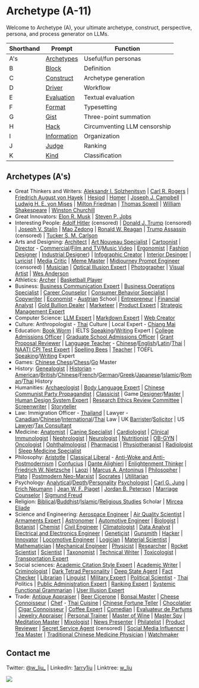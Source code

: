 # Archetype (A-11)

Welcome to Archetype (A), your ultimate archetype, construct, perspective, persona, and process generator on LLMs.

| Shorthand | Prompt | Function |
|---|---|---|
| A's | [Archetypes](https://github.com/1arry1iu/archetype/tree/main/GPTs) | Useful/fun personas |
| B | [Block](https://chat.openai.com/g/g-pbGPf7Dfa-block-b) | Definition | 
| C | [Construct](https://chat.openai.com/g/g-ZR3w4e0RR-construct-c) | Archetype generation | 
| D | [Driver](https://chat.openai.com/g/g-WbRnrrmS4-driver-d) | Workflow | 
| E | [Evaluation](https://chat.openai.com/g/g-H0aFXvyY8-evaluation-e) | Textual evaluation | 
| F | [Format](https://chat.openai.com/g/g-Phys06myK-format-f) | Typesetting |
| G | [Gist](https://chat.openai.com/g/g-9xUwQl1C2-gist-g) | Three-point summation | 
| H | [Hack](https://github.com/1arry1iu/archetype/tree/main/Hack) | Circumventing LLM censorship |
| I | [Information](https://chatgpt.com/g/g-7gYCmWwyt-information-i) | Organization |
| J | [Judge](https://chatgpt.com/g/g-zeV6yEhWW-judge-j) | Ranking |
| K | [Kind](https://chatgpt.com/g/g-fhkHlqQRV-kind-k) | Classification |

## Archetypes (A's)

- Great Thinkers and Writers: [Aleksandr I. Solzhenitsyn](https://chatgpt.com/g/g-SNrHtJX2o-aleksandr-i-solzhenitsyn-ais) | [Carl R. Rogers](https://chat.openai.com/g/g-kyWvywGtY-carl-r-rogers-crr) | [Friedrich August von Hayek](https://chat.openai.com/g/g-5DJVaTGc0-friedrich-august-von-hayek-fah) | [Hesiod](https://chat.openai.com/g/g-aTYQfkm6x-hesiod-hsd) | [Homer](https://chat.openai.com/g/g-CappyVZCJ-homer-hmr) | [Joseph J. Campbell](https://chat.openai.com/g/g-CZsswOFGR-joseph-j-campbell-jjc) | [Ludwig H. E. von Mises](https://chat.openai.com/g/g-9YUpvLIz3-ludwig-h-e-von-mises-lhem) | [Milton Friedman](https://chat.openai.com/g/g-lofT7Xt7Z-milton-friedman-mf) | [Thomas Sowell](https://chat.openai.com/g/g-tFtfltCBA-thomas-sowell-ts) | [William Shakespeare](https://chat.openai.com/g/g-Tk2pChYmW-william-shakespeare-ws) | [Winston Churchill](https://chatgpt.com/g/g-oivI0U76P-winston-churchill-wlsc)
- Great Innovators: [Elon R. Musk](https://chat.openai.com/g/g-qF5b38fKI-elon-r-musk-erm) | [Steven P. Jobs](https://chat.openai.com/g/g-bngp20GqA-steven-p-jobs-spj)
- Interesting People: [Adolf Hitler](https://chatgpt.com/g/g-FY2eS79y4-adolf-hitler-ah) (censored) | [Donald J. Trump](https://chatgpt.com/g/g-4hSUj327s-donald-j-trump-djt) (censored) | [Joseph V. Stalin](https://chatgpt.com/g/g-7JPh2dmvu-joseph-v-stalin-jvs) | [Mao Zedong](https://chatgpt.com/g/g-twHzVBfw2-mao-zedong-mzd) | [Ronald W. Reagan](https://chatgpt.com/g/g-qxjzjaXXg-ronald-w-reagan-rwr) | [Trump Assassin](https://chatgpt.com/g/g-4ndjNj4gQ-universal-trump-assassin-uta) (censored) | [Tucker S. M. Carlson](https://chat.openai.com/g/g-DNLcRbo8o-tucker-s-m-carlson-tsmc)
- Arts and Designing: [Architect](https://chat.openai.com/g/g-BEGfk6MHc-universal-architect-uat) | [Art Nouveau Specialist](https://chat.openai.com/g/g-m5043ILI1-universal-art-nouveau-specialist-uans) | [Cartoonist](https://chat.openai.com/g/g-vMSkT6neo-universal-cartoonist-uctn) | [Director](https://chat.openai.com/g/g-08JFTTWZV-universal-director-udr) - [Commercial](https://chat.openai.com/g/g-10DztRVaI-universal-director-commercial-udrcm)/[Film and TV](https://chat.openai.com/g/g-0vwUJcNgE-universal-director-film-and-tv-udrft)/[Music Video](https://chat.openai.com/g/g-mRxue3z70-universal-director-music-video-udrmv) | [Ergonomist](https://chat.openai.com/g/g-ZUrp1FCm8-universal-ergonomist-ueg) | [Fashion Designer](https://chat.openai.com/g/g-aSgVWwHSr-universal-fashion-designer-ufd) | [Industrial Designer](https://chat.openai.com/g/g-Ao2B30Cet-universal-industrial-designer-uid)) | [Infographic Creator](https://chat.openai.com/g/g-F6UV4FOtF-universal-inforgraphic-creator-uic) | [Interior Desinger](https://chat.openai.com/g/g-B9P1ELgxJ-universal-interior-designer-uitd) | [Lyricist](https://chat.openai.com/g/g-5aTqZwVMX-universal-lyricist-ulr) | [Media Critic](https://chat.openai.com/g/g-JkERS8vzJ-universal-media-critic-umct) | [Meme Master](https://chat.openai.com/g/g-RPHDGYpZx-universal-meme-master-umm) | [Midjourney Prompt Engineer](https://chatgpt.com/g/g-1IJSNPtQK-universal-midjourney-prompt-engineer-umjpe) (censored) | [Musician](https://chat.openai.com/g/g-h6vgsij0E-universal-musician) | [Optical Illusion Expert](https://chat.openai.com/share/a2f32e9b-94a6-4b64-9cfb-53f101c7afce) | [Photographer](https://chat.openai.com/g/g-eBnMp3E4W-universal-photographer-uptg) | [Visual Artist](https://chat.openai.com/g/g-DajFS86Q5-universal-visual-artist-uva) | [Wes Anderson](https://chatgpt.com/g/g-x9MCZiKRe-wes-anderson-wwa)
- Athletics: [Archer](https://chat.openai.com/g/g-wt5xICUNE-universal-archer-uac) | [Basketball Player](https://chat.openai.com/g/g-VO4imdZer-universal-basketball-player-ubp)
- Business: [Business Communication Expert](https://chat.openai.com/g/g-WpSfsayO5-universal-business-communication-expert-ubce) | [Business Operations Specialist](https://chat.openai.com/g/g-8wgLdNspj-universal-business-operations-specialist-ubos) | [Career Counselor](https://chat.openai.com/g/g-0LRlMdiQX-universal-career-counselor-ucc) | [Consumer Behavior Specialist](https://chat.openai.com/g/g-5OzB0p4BX-universal-consumer-behavior-specialist-ucbs) | [Copywriter](https://chat.openai.com/g/g-wwy4pKtI1-universal-copywriter-ucw) | [Economist](https://chat.openai.com/g/g-ZKx7oeVvs-universal-economist-uec) - [Austrian](https://chat.openai.com/g/g-S2tWP9IKn-universal-economist-austrian-school-uecat) School | [Entrepreneur](https://chat.openai.com/g/g-5j5cYSts5-universal-entrepreneur-uen) | [Financial Analyst](https://chat.openai.com/g/g-Gjnowuc3C-universal-financial-analyst-ufa) | [Gold Bullion Dealer](https://chat.openai.com/g/g-mB6J8ryH8-universal-gold-bullion-dealer-ugbd) | [Marketeer](https://chat.openai.com/g/g-oeSAn2B4R-universal-marketeer-umk) | [Product Expert](https://chat.openai.com/g/g-Wk8Ko6vH8-universal-product-expert-upe) | [Strategic Management Expert](https://chat.openai.com/g/g-p01ozYG9G-universal-strategic-management-expert-usme)
- Computer Science: [LLM Expert](https://chat.openai.com/g/g-DIACCRsW0-universal-large-language-model-expert-ullme) | [Markdown Expert](https://chat.openai.com/g/g-8olodJlvW-universal-markdown-expert-umde) | [Web Creator](https://chat.openai.com/g/g-4oIIWWPSJ-universal-web-creator)
- Culture: Anthropologist - [Thai](https://chat.openai.com/g/g-Jo8UXkrJ3-universal-anthropologist-thai-culture-uapth) Culture | Local Expert - [Chiang Mai](https://chatgpt.com/g/g-rsSsOeQp1-universal-local-expert-chiang-mai-ulecm) 
- Education: [Book Worm](https://chat.openai.com/g/g-2jvYrCfBc-universal-book-worm-ubw) | IELTS [Speaking](https://chatgpt.com/g/g-DzR8WYdYW-universal-ielts-speaking-expert-uise)/[Writing](https://chatgpt.com/g/g-zvKrMa3Sm-universal-ielts-writing-expert-uiwe) Expert | [College Admissions Officer](https://chat.openai.com/g/g-P9ETjhl6N-universal-college-admissions-officer-ucao) | [Graduate School Admissions Officer](https://chat.openai.com/g/g-ASNB6dzbE-universal-graduate-school-admissions-officer) | [Grant Proposal Reviewer](https://chat.openai.com/g/g-R3dvVwSWc-universal-grant-proposal-reviewer-ugpr) | [Language Teacher](https://chat.openai.com/g/g-It87VYq9q-universal-language-teacher-ult) - [Chinese](https://chat.openai.com/g/g-jwJkSAWwi-universal-language-teacher-chinese-ultcn)/[English](https://chat.openai.com/g/g-kF84zY97Q-universal-language-teacher-english-ulten)/[Latin](https://chat.openai.com/g/g-N3TeF1W8I-universal-language-teacher-latin-ultlt)/[Thai](https://chat.openai.com/g/g-jTBTUlLBJ-universal-language-teacher-thai-ultth) | [NAATI CPI Test Expert](https://chat.openai.com/g/g-T5EWCAw0a-universal-naati-cpi-test-expert-uncpi) | [Spelling Bees](https://chat.openai.com/g/g-nIND6VksX-universal-spelling-bees) | [Teacher](https://chat.openai.com/g/g-iyMu9FxdB-universal-teacher) | TOEFL [Speaking](https://chat.openai.com/g/g-M7vSdiwDd-universal-toefl-speaking-marker-utsm)/[Writing](https://chat.openai.com/g/g-3KZqMpXd8-universal-toefl-writing-marker-utwm) Expert
- Games: [Chinese Chess](https://chatgpt.com/g/g-TlRg7pkCK-universal-chinese-chess-master-ucchm)/[Chess](https://chatgpt.com/g/g-ZK5rVbD64-universal-chess-master-uchm)/[Go](https://chatgpt.com/g/g-itQavMgyZ-universal-go-master-ugom) Master
- History: [Genealogist](https://chatgpt.com/g/g-VVn9kdREk-universal-genealogist-ugn) | [Historian](https://chat.openai.com/g/g-z9sxoquNv-universal-historian-uht) - [American](https://chatgpt.com/g/g-FJBZLTprw-universal-historian-american-history-uhtus)/[British](https://chatgpt.com/g/g-7y4eOtoyb-universal-historian-british-history-uhtgb)/[Chinese](https://chat.openai.com/g/g-kmjhNouR0-universal-historian-chinese-history-uhtcn)/[French](https://chat.openai.com/g/g-LvucbhAH7-universal-historian-french-history-uhtfr)/[German](https://chatgpt.com/g/g-fG7U75Czt-universal-historian-german-history-uhtde)/[Greek](https://chatgpt.com/g/g-tWSPkCShF-universal-historian-greek-history-uhtgr)/[Japanese](https://chat.openai.com/g/g-5rLpvKLr5-universal-historian-japanese-history-uhtjp)/[Islamic](https://chatgpt.com/g/g-DmFUqxrjj-universal-historian-islamic-history-uhtih)/[Roman](https://chatgpt.com/g/g-zxnU5gYsg-universal-historian-roman-history-uhtrm)/[Thai](https://chatgpt.com/g/g-hJMHCWFWc-universal-historian-thai-history-uhtth) History
- Humanities: [Archaeologist](https://chat.openai.com/g/g-ATUY9XpWT-universal-archaeologist-uarc) | [Body Language Expert](https://chat.openai.com/g/g-FD8yZXANH-universal-body-language-expert-uble) | [Chinese Communist Party Propagandist](https://chat.openai.com/g/g-63b8LzToM-universal-china-communist-party-propagandist) | [Classicist](https://chatgpt.com/g/g-qaOTY9BGq-universal-classicist-uclc) | Game [Designer](https://chat.openai.com/g/g-E5v7dr7AA-universal-game-designer-ugd)/[Master](https://chat.openai.com/g/g-E8z12YboN-universal-game-master-ugm) | [Human Design System Expert](https://chat.openai.com/g/g-JYRi2Q74j-universal-human-design-system-expert-uhdse) | [Research Ethics Review Committee](https://chat.openai.com/g/g-mf6ccxIka-universal-research-ethics-review-committee-urerc) | [Screenwriter](https://chat.openai.com/g/g-3e2fCgciO-universal-screenwriter-usw) | [Storyteller](https://chat.openai.com/g/g-i2KB66rSE-universal-storyteller-ust)
- Law: Immigration Officer - [Thailand](https://chatgpt.com/g/g-bN3yRDViA-universal-immigration-officer-thailand-uioth) | Lawyer - [Canadian](https://chat.openai.com/g/g-yBNGrnKeU-universal-lawyer-canadian-law-ulcal)/[Chinese](https://chat.openai.com/g/g-rHbtrYAcg-universal-lawyer-chinese-law-ulcnl)/[International](https://chat.openai.com/g/g-6eGYf2KKa-universal-lawyer-international-law-ulint)/[Thai](https://chatgpt.com/g/g-HrGAdaC9X-universal-lawyer-thai-law-ulthl) Law | UK [Barrister](https://chat.openai.com/g/g-aEWDn501E-universal-uk-barrister-uukb)/[Solicitor](https://chat.openai.com/g/g-WXLVZloOc-universal-uk-solicitor-uuks) | US [Lawyer](https://chat.openai.com/g/g-5aRRsztn6-universal-us-lawyer-uusl)/[Tax Consultant](https://chat.openai.com/g/g-YQhaLQCKH-universal-us-tax-consultant-uustc)
- Medicine: [Anatomist](https://chatgpt.com/g/g-sVn84aaGt-universal-anatomist-uant) | [Canine Specialist](https://chat.openai.com/g/g-Cc9XQo37L-universal-canine-specialist-ucs) | [Cardiologist](https://chatgpt.com/g/g-qcp33luQt-universal-cardiologist-ucdl) | [Clinical Immunologist](https://chat.openai.com/g/g-urOsAwPlz-universal-clinical-immunologist-uci) | [Nephrologist](https://chatgpt.com/g/g-OPTWmx7VF-universal-nephrologist-unpr) | [Neurologist](https://chat.openai.com/g/g-H8GlhVipV-universal-neurologist-uno) | [Nutritionist](https://chat.openai.com/g/g-5mrsNBbL7-universal-nutritionist-untr) | [OB-GYN](https://chat.openai.com/g/g-3ZMZeDz7b-universal-ob-gyn-uobgyn) | [Oncologist](https://chat.openai.com/g/g-TvPfqsoD7-universal-oncologist-uoc) | [Ophthalmologist](https://chat.openai.com/g/g-1yIRREEfL-universal-ophthalmologist-uopt) | [Pharmacist](https://chat.openai.com/g/g-92lJZcQvm-universal-pharmacist-upm) | [Physiotherapist](https://chat.openai.com/g/g-KVG95ZKgD-universal-physiotherapist-uptt) | [Radiologist](https://chat.openai.com/g/g-IhC5X2zFP-universal-radiologist-urd) | [Sleep Medicine Specialist](https://chat.openai.com/g/g-VNE8auwBK-universal-sleep-medicine-specialist-usms)
- Philosophy: [Aristotle](https://chat.openai.com/g/g-PNdO9Imsp-aristotle-ato) | [Classical Liberal](https://chatgpt.com/g/g-z19Iop92k-universal-classical-liberal-ucl) - [Anti-Woke and Anti-Postmodernism](https://chatgpt.com/g/g-N556xukoa-universal-classical-liberal-anti-woke-uclaw) | [Confucius](https://chat.openai.com/g/g-3UugZT0i1-confucius-cfc) | [Dante Alighieri](https://chat.openai.com/g/g-KQv0k7QCf-dante-alighieri-da) | [Enlightenment Thinker](https://chat.openai.com/g/g-28UwK71Fs-universal-enlightenment-thinker-uet) | [Friedrich W. Nietzsche](https://chat.openai.com/g/g-CSPerSFnb-friedrich-w-nietzsche-fwn) | [Laozi](https://chat.openai.com/g/g-rjTSeClcR-laozi-lao) | [Marcus A. Antoninus](https://chat.openai.com/g/g-A8DEoiDll-marcus-a-antoninus-maa) | [Philosopher](https://chat.openai.com/g/g-ZKrYeKrjA-universal-philosopher-up) | [Plato](https://chat.openai.com/g/g-Z7I6YmKmz-plato-plt) | [Postmodern Neo-Marxist](https://chatgpt.com/g/g-sQRt3QL8U-universal-postmodern-marxist-upnm) | [Socrates](https://chat.openai.com/g/g-GBrdXPLhO-socrates-sct) | [Utilitarian](https://chatgpt.com/g/g-GbwpVkSNY-universal-utilitarian-uut)
- Psychology: [Analytical](https://chatgpt.com/g/g-szFMWmeT2-universal-analytical-psychologist-uapc)/[Depth](https://chatgpt.com/g/g-77BGL2JES-universal-depth-psychologist-udpc)/[Personality](https://chat.openai.com/g/g-ykxcbhhns-universal-personality-psychologist-uppc) [Psychologist](https://chatgpt.com/g/g-gktcTLs6E-universal-psychologist-upc) | [Carl G. Jung](https://chat.openai.com/g/g-S6aMsDoYi-carl-g-jung-cgj) | [Erich Neumann](https://chatgpt.com/g/g-QRLsTfYPQ-erich-neumann-en) | [Jean W. F. Piaget](https://chat.openai.com/g/g-EPYXXe49m-jean-w-f-piaget-jwfp) | [Jordan B. Peterson](https://chat.openai.com/g/g-4nay9mTfV-jordan-b-peterson-jbp) | [Marriage Counselor](https://chat.openai.com/g/g-aVoGsEqUk-universal-marriage-counselor-umc) | [Sigmund Freud](https://chat.openai.com/g/g-Ixg6iEx4g-sigmund-freud-sf)
- Religion: [Biblical](https://chatgpt.com/g/g-rIy7i1TSk-universal-biblical-scholar)/[Buddhist](https://chat.openai.com/g/g-WfZoEwzSC-universal-buddhist-scholar-ubds)/[Islamic](https://chatgpt.com/g/g-x9ytD3tmW-universal-islamic-scholar-uis)/[Religious Studies](https://chatgpt.com/g/g-E3X8hOtqf-universal-religious-studies-scholar-urss) Scholar | [Mircea Eliade](https://chatgpt.com/g/g-wOwoGGqZG-mircea-eliade-me)
- Science and Engineering: [Aerospace Engineer](https://chat.openai.com/g/g-jZRQiZJFk-universal-aerospace-engineer-uae) | [Air Quality Scientist](https://chat.openai.com/g/g-GkMRvLf2I-universal-air-quality-scientist-uaqs) | [Armaments Expert](https://chat.openai.com/g/g-NGhe3wJ93-universal-armaments-expert-uame) | [Astronomer](https://chat.openai.com/g/g-DhvzBQKLz-universal-astronomer-uam) | [Automotive Engineer](https://chat.openai.com/g/g-37cSIl1vm-universal-automotive-engineer-uate) | [Biologist](https://chat.openai.com/g/g-qItAGzYaw-universal-biologist-ubo) | [Botanist](https://chat.openai.com/g/g-BKLHVeHHO-universal-botanist-ubt) | [Chemist](https://chat.openai.com/g/g-o8dqXYdPL-universal-chemist-uch) | [Civil Engineer](https://chat.openai.com/g/g-4x90lXgox-universal-civil-engineer-uce) | [Climatologist](https://chat.openai.com/g/g-NIMLXQ9Jc-universal-climatologiest-uclm) | [Data Analyst](https://chat.openai.com/g/g-UnHVJnGaf-universal-data-analyst-uda) | [Electrical and Electronics Engineer](https://chat.openai.com/g/g-RJcsmJvZ5-universal-electrical-and-electronics-engineer) | [Geneticist](https://chat.openai.com/g/g-4hIIkhI5u-universal-geneticist-ugt) | [Gunsmith](https://chat.openai.com/g/g-95UlkDiwE-universal-gunsmith-ugs) | [Hacker](https://chat.openai.com/g/g-bGkn7Cr4z-universal-hacker-uh) | [Innovator](https://chat.openai.com/g/g-WE7b4GZes-universal-innovator-uin) | [Locomotive Engineer](https://chat.openai.com/g/g-dZu5hregW-universal-locomotive-engineer-ulme) | [Logician](https://chatgpt.com/g/g-oK5BnmGtY-universal-logician-ulc) | [Material Scientist](https://chat.openai.com/g/g-aVkmoYvRF-universal-material-scientist-ums) | [Mathematician](https://chat.openai.com/g/g-YbeEdwIrN-universal-mathematician-umt) | [Mechanical Engineer](https://chat.openai.com/g/g-rNkninS3h-universal-mechanical-engineer-umce) | [Physicist](https://chat.openai.com/g/g-HNpeUSpLD-universal-physicist-uph) | [Researcher](https://chat.openai.com/g/g-kf6WevEpP-universal-researcher-ur) |  [Rocket Scientist](https://chat.openai.com/g/g-nDn4ka4fn-universal-rocket-scientist-urs) | [Scientist](https://chat.openai.com/g/g-OWTqvLZbZ-universal-scientist-us) | [Taxonomist](https://chat.openai.com/g/g-5zGZ2j4xE-universal-taxonomist-utx) | [Technical Writer](https://chat.openai.com/g/g-yRGOqoksM-universal-technical-writer-utw) | [Toxicologist](https://chatgpt.com/g/g-B4bT16NoT-universal-toxicologist-utox) | [Transportation Expert](https://chat.openai.com/g/g-9cIKic6Sp-universal-transportation-expert-ute)
- Social sciences: [Academic Citation Style Expert](https://chat.openai.com/g/g-TVUsZNISg-universal-academic-citation-style-expert-uacse) | [Academic Writer](https://chat.openai.com/g/g-cL4gMVKUe-universal-academic-writer) | [Criminologist](https://chat.openai.com/g/g-yEdhOeQY9-universal-criminologist-ucn) | [Dark Tetrad Personality](https://chat.openai.com/g/g-WZo5atvn7-universal-dark-tetrad-personality-udtp) | [Deep State Agent](https://chat.openai.com/g/g-2uYZviYE5-universal-deep-state-agent-udsa) | [Fact Checker](https://chat.openai.com/g/g-Kcx3ZllkZ-universal-fact-checker-ufc) | [Librarian](https://chat.openai.com/g/g-E5SqgRWH8-universal-librarian-ulb) | [Linguist](https://chat.openai.com/g/g-dj4afPM2J-universal-linguist-ul) | [Military Expert](https://chat.openai.com/g/g-RQDOeB4Ez-universal-military-expert-ume) | [Political Scientist](https://chat.openai.com/g/g-IyA5PaVBO-universal-political-scientist-upls) - [Thai](https://chatgpt.com/g/g-WzyhRHSlM-universal-political-scientist-thai-politics) Politics | [Public Administration Expert](https://chat.openai.com/g/g-DxXQEyWRK-universal-public-administration-expert-upae) | [Ranking Expert](https://chat.openai.com/g/g-zeV6yEhWW-universal-ranking-expert-ure) | [Systemic Functional Grammarian](https://chat.openai.com/g/g-IrAazXuG8-universal-systemic-functional-grammarian-usfg) | [User Illusion Expert](https://chat.openai.com/g/g-gHwvfwmQF-universal-user-illusion-expert-uuie)
- Trade: [Antique Appraiser](https://chat.openai.com/g/g-3z2gnIaKg-universal-antique-appraiser-uata) | [Beer Cicerone](https://chat.openai.com/g/g-H9NaBj3e6-universal-beer-cicerone-ubc) | [Bonsai Master](https://chat.openai.com/g/g-9u0fOp8q2-universal-bonsai-master-ubsm) | [Cheese Connoisseur](https://chat.openai.com/g/g-0HNYcfwDk-universal-cheese-connoisseur-ucsc) | [Chef](https://chat.openai.com/g/g-93ThuDHcx-universal-chef-ucf) - [Thai Cuisine](https://chat.openai.com/g/g-5vrj6sjMa-universal-chef-thai-cuisine-ucfth) | [Chinese Fortune Teller](https://chatgpt.com/g/g-UnSLdQjwr-universal-chinese-fortune-teller-ucft) | [Chocolatier](https://chat.openai.com/g/g-QlKwfqdwL-universal-chocolatier-ucoco) | [Cigar Connoisseur](https://chat.openai.com/g/g-S6q0JzyO0-universal-cigar-connoisseur-ucgc) | [Coffee Expert](https://chat.openai.com/g/g-DzZVgJRBa-universal-coffee-expert-ucfe) | [Comedian](https://chat.openai.com/g/g-NqMsmLjXJ-universal-comedian-ucm) | [Evaluateur de Parfums](https://chat.openai.com/g/g-F5ghc5ZTs-universal-evaluateur-de-parfums-uep) | [Jewelry Appraiser](https://chat.openai.com/g/g-u20zajahd-universal-jewelry-appraiser-uja) | [Personal Trainer](https://chat.openai.com/g/g-Vo1mGE8at-universal-personal-trainer-upt) | [Master of Wine](https://chat.openai.com/g/g-AjZnuRPyG-universal-master-of-wine-umw) | [Master Spy](https://chat.openai.com/g/g-tDbj5445p-universal-master-spy-umts) | [Meditation Master](https://chat.openai.com/g/g-nVzKGDwNP-universal-meditation-master-umdm) | [Mixologist](https://chat.openai.com/g/g-pX844UwmY-universal-mixologist-umx) | [News Presenter](https://chat.openai.com/g/g-vNMq0WsTx-universal-news-presenter-unp) | [Philatelist](https://chat.openai.com/g/g-U9Qw0AFOG-universal-philatelist-upll) | [Product Reviewer](https://chatgpt.com/g/g-GXKrhaKeA-universal-product-reviewer-upr) | [Secret Service Agent](https://chatgpt.com/g/g-or3NBLNpN-universal-secret-service-agent-ussa) (censored) | [Social Media Influencer](https://chat.openai.com/g/g-O5fiNW35X-universal-social-media-influencer-usmi) | [Tea Master](https://chat.openai.com/g/g-LeOwG26aA-universal-tea-master-utm) | [Traditional Chinese Medicine Physician](https://chat.openai.com/g/g-2LCp7ho9p-universal-traditional-chinese-medicine-physician) | [Watchmaker](https://chatgpt.com/g/g-drrH6MPAG-universal-watchmaker-uwm)

## Contact me

Twitter: [@w_liu_](https://twitter.com/w_liu_) | LinkedIn: [1arry1iu](https://www.linkedin.com/in/1arry1iu/) | Linktree: [w_liu](https://linktr.ee/w_liu_)

![](https://github.com/1arry1iu/everything/blob/main/A_Avatar.png)
